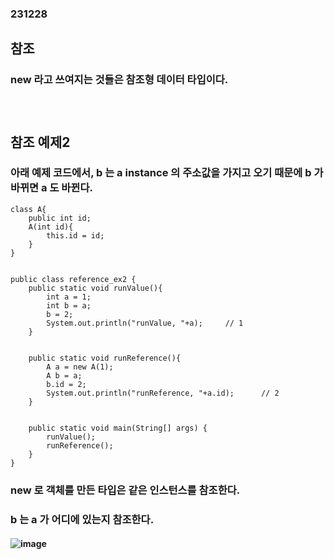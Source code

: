 ### 231228
## 참조
### new 라고 쓰여지는 것들은 참조형 데이터 타입이다.
### <br/>

## 참조 예제2
### 아래 예제 코드에서, b 는 a instance 의 주소값을 가지고 오기 때문에 b 가 바뀌면 a 도 바뀐다.
```
class A{
    public int id;
    A(int id){
        this.id = id;
    }
}


public class reference_ex2 {
    public static void runValue(){
        int a = 1;
        int b = a;
        b = 2;
        System.out.println("runValue, "+a);     // 1
    }
    

    public static void runReference(){
        A a = new A(1);
        A b = a;
        b.id = 2;
        System.out.println("runReference, "+a.id);      // 2
    }


    public static void main(String[] args) {
        runValue();
        runReference();
    }
}

```
### new 로 객체를 만든 타입은 같은 인스턴스를 참조한다.
### b 는 a 가 어디에 있는지 참조한다.
#### ![image](https://github.com/Shin-jongwhan/java/assets/62974484/eaf07ec3-d96e-4a62-b589-6ebc824972cb)
### <br/>


